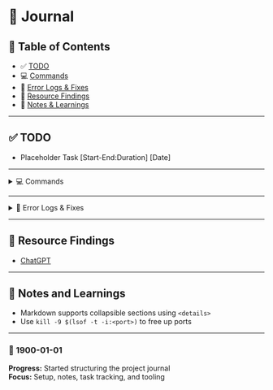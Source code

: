 # 📝 Journal

## 🧭 Table of Contents
- ✅ [TODO](#todo)
- 💻 [Commands](#commands)
- 🐞 [Error Logs & Fixes](#error-logs--fixes)
- 🔗 [Resource Findings](#resource-findings)
- 🧠 [Notes & Learnings](#notes--learnings)

---

## ✅ TODO
- Placeholder Task [Start-End:Duration] [Date]

---

<details>
<summary>💻 Commands</summary>

```bash
# Create & activate virtual environment
python3 -m venv env && source env/bin/activate

# Print current directory file structure
tree -L 1

# Run MKDocs site with your hosts IP Address
mkdocs serve -a "$(hostname -I | awk '{print $1}'):8000"

```

</details>

---

<details>
<summary>🐞 Error Logs & Fixes</summary>

```bash
# Error: ModuleNotFoundError: No module named 'requests'
# Fix:
pip install requests

# Error: EADDRINUSE: address already in use
# Fix:
kill -9 $(lsof -t -i:3000)
```

</details>

---

## 🔗 Resource Findings
- [ChatGPT](https://chatgpt.com/)

---

## 🧠 Notes and Learnings
- Markdown supports collapsible sections using `<details>`
- Use `kill -9 $(lsof -t -i:<port>)` to free up ports

---

### 📅 1900-01-01

**Progress:** Started structuring the project journal  
**Focus:** Setup, notes, task tracking, and tooling
